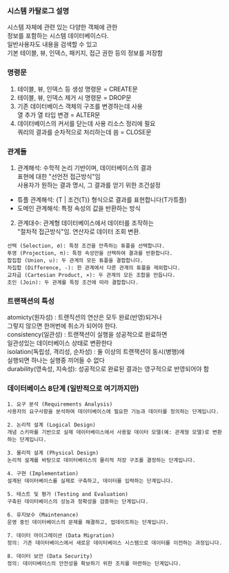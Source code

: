 
### 시스템 카탈로그 설명 

시스템 자체에 관련 있는 다양한 객체에 관한  
정보를 포함하는 시스템 데이터베이스다.  
일반사용자도 내용을 검색할 수 있고  
기본 테이블, 뷰, 인덱스, 패키지, 접근 권한 등의 정보를 저장함  

### 명령문 
1) 테이블, 뷰, 인덱스 등 생성 명령문 = CREATE문  
2) 테이블, 뷰, 인덱스 제거 시 명령문 = DROP문  
3) 기존 데이터베이스 객체의 구조를 변경하는데 사용  
열 추가 열 타입 변경 = ALTER문  
4) 데이터베이스의 커서를 닫는데 사용 리소스 정리에 필요  
쿼리의 결과를 순차적으로 처리하는데 씀 = CLOSE문  

### 관계들 
1) 관계해석: 수학적 논리 기반이며, 데이터베이스의 결과  
표현에 대한 "선언전 접근방식"임   
사용자가 원하는 결과 명시, 그 결과를 얻기 위한 조건설정  
- 튜플 관계해석: {T | 조건(T)} 형식으로 결과를 표현합니다(T가튜플)  
- 도메인 관계해석: 특정 속성의 값을 반환하는 방식  
2) 관계대수: 관계형 데이터베이스에서 데이터를 조작하는  
"절차적 접근방식"임. 연산자로 데이터 조회 변환.  

```
선택 (Selection, σ): 특정 조건을 만족하는 튜플을 선택합니다.
투영 (Projection, π): 특정 속성만을 선택하여 결과를 반환합니다.
합집합 (Union, ∪): 두 관계의 모든 튜플을 결합합니다.
차집합 (Difference, -): 한 관계에서 다른 관계의 튜플을 제외합니다.
교차곱 (Cartesian Product, ×): 두 관계의 모든 조합을 만듭니다.
조인 (Join): 두 관계를 특정 조건에 따라 결합합니다.
```

### 트랜잭션의 특성 
atomicty(원자성) : 트랜직션의 연산은 모두 완료(반영)되거나  
그렇지 않으면 한꺼번에 취소가 되어야 한다.  
consistency(일관성) : 트랜잭션이 실행을 성공적으로 완료하면  
일관성있는 데이터베이스 상태로 변환한다  
isolation(독립성, 격리성, 순차성) : 둘 이상의 트랜잭션이 동시(병행)에  
실행되면 하나는 실행중 끼어들 수 없다  
durability(영속성, 지속성): 성공적으로 완료된 결과는 영구적으로 반영되어야 함  

### 데이터베이스 8단계 (일반적으로 여기까지만)
```
1. 요구 분석 (Requirements Analysis)
사용자의 요구사항을 분석하여 데이터베이스에 필요한 기능과 데이터를 정의하는 단계입니다.
```
```
2. 논리적 설계 (Logical Design)
개념 스키마를 기반으로 실제 데이터베이스에서 사용할 데이터 모델(예: 관계형 모델)로 변환하는 단계입니다.
```
```
3. 물리적 설계 (Physical Design)
논리적 설계를 바탕으로 데이터베이스의 물리적 저장 구조를 결정하는 단계입니다.
```
```
4. 구현 (Implementation)
설계된 데이터베이스를 실제로 구축하고, 데이터를 입력하는 단계입니다.
```
```
5. 테스트 및 평가 (Testing and Evaluation)
구축된 데이터베이스의 성능과 정확성을 검증하는 단계입니다.
```
```
6. 유지보수 (Maintenance)
운영 중인 데이터베이스의 문제를 해결하고, 업데이트하는 단계입니다.
```
```
7. 데이터 마이그레이션 (Data Migration)
정의: 기존 데이터베이스에서 새로운 데이터베이스 시스템으로 데이터를 이전하는 과정입니다.
```
```
8. 데이터 보안 (Data Security)
정의: 데이터베이스의 안전성을 확보하기 위한 조치를 마련하는 단계입니다.
```
